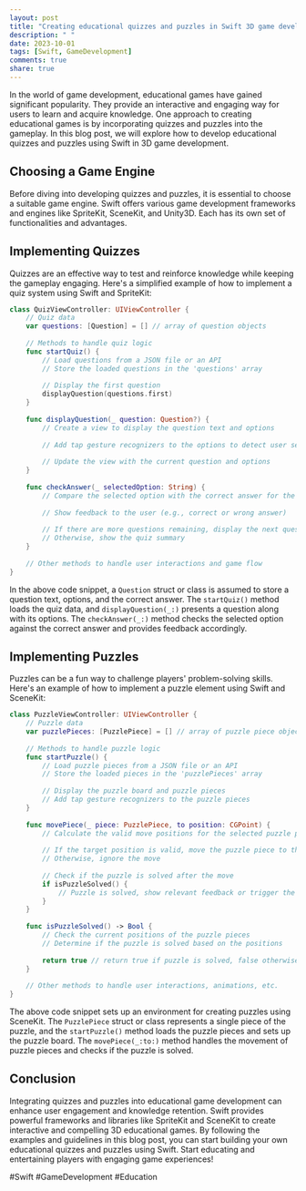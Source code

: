 ```yaml
---
layout: post
title: "Creating educational quizzes and puzzles in Swift 3D game development"
description: " "
date: 2023-10-01
tags: [Swift, GameDevelopment]
comments: true
share: true
---
```


In the world of game development, educational games have gained significant popularity. They provide an interactive and engaging way for users to learn and acquire knowledge. One approach to creating educational games is by incorporating quizzes and puzzles into the gameplay. In this blog post, we will explore how to develop educational quizzes and puzzles using Swift in 3D game development.

## Choosing a Game Engine

Before diving into developing quizzes and puzzles, it is essential to choose a suitable game engine. Swift offers various game development frameworks and engines like SpriteKit, SceneKit, and Unity3D. Each has its own set of functionalities and advantages.

## Implementing Quizzes

Quizzes are an effective way to test and reinforce knowledge while keeping the gameplay engaging. Here's a simplified example of how to implement a quiz system using Swift and SpriteKit:

```swift
class QuizViewController: UIViewController {
    // Quiz data
    var questions: [Question] = [] // array of question objects
    
    // Methods to handle quiz logic
    func startQuiz() {
        // Load questions from a JSON file or an API
        // Store the loaded questions in the 'questions' array
        
        // Display the first question
        displayQuestion(questions.first)
    }
    
    func displayQuestion(_ question: Question?) {
        // Create a view to display the question text and options
        
        // Add tap gesture recognizers to the options to detect user selections
        
        // Update the view with the current question and options
    }
    
    func checkAnswer(_ selectedOption: String) {
        // Compare the selected option with the correct answer for the current question
        
        // Show feedback to the user (e.g., correct or wrong answer)
        
        // If there are more questions remaining, display the next question
        // Otherwise, show the quiz summary
    }
    
    // Other methods to handle user interactions and game flow
}
```

In the above code snippet, a `Question` struct or class is assumed to store a question text, options, and the correct answer. The `startQuiz()` method loads the quiz data, and `displayQuestion(_:)` presents a question along with its options. The `checkAnswer(_:)` method checks the selected option against the correct answer and provides feedback accordingly.

## Implementing Puzzles

Puzzles can be a fun way to challenge players' problem-solving skills. Here's an example of how to implement a puzzle element using Swift and SceneKit:

```swift
class PuzzleViewController: UIViewController {
    // Puzzle data
    var puzzlePieces: [PuzzlePiece] = [] // array of puzzle piece objects
    
    // Methods to handle puzzle logic
    func startPuzzle() {
        // Load puzzle pieces from a JSON file or an API
        // Store the loaded pieces in the 'puzzlePieces' array
        
        // Display the puzzle board and puzzle pieces
        // Add tap gesture recognizers to the puzzle pieces
    }
    
    func movePiece(_ piece: PuzzlePiece, to position: CGPoint) {
        // Calculate the valid move positions for the selected puzzle piece
        
        // If the target position is valid, move the puzzle piece to that position
        // Otherwise, ignore the move
        
        // Check if the puzzle is solved after the move
        if isPuzzleSolved() {
            // Puzzle is solved, show relevant feedback or trigger the next level
        }
    }
    
    func isPuzzleSolved() -> Bool {
        // Check the current positions of the puzzle pieces
        // Determine if the puzzle is solved based on the positions
        
        return true // return true if puzzle is solved, false otherwise
    }
    
    // Other methods to handle user interactions, animations, etc.
}
```

The above code snippet sets up an environment for creating puzzles using SceneKit. The `PuzzlePiece` struct or class represents a single piece of the puzzle, and the `startPuzzle()` method loads the puzzle pieces and sets up the puzzle board. The `movePiece(_:to:)` method handles the movement of puzzle pieces and checks if the puzzle is solved.

## Conclusion

Integrating quizzes and puzzles into educational game development can enhance user engagement and knowledge retention. Swift provides powerful frameworks and libraries like SpriteKit and SceneKit to create interactive and compelling 3D educational games. By following the examples and guidelines in this blog post, you can start building your own educational quizzes and puzzles using Swift. Start educating and entertaining players with engaging game experiences!

#Swift #GameDevelopment #Education